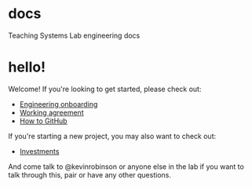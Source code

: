 # docs
Teaching Systems Lab engineering docs

# hello!
Welcome!  If you're looking to get started, please check out:
 - [Engineering onboarding](https://github.com/mit-teaching-systems-lab/docs/blob/master/engineering-onboarding.md)
 - [Working agreement](https://github.com/mit-teaching-systems-lab/docs/blob/master/working-agreement.md)
 - [How to GitHub](https://github.com/mit-teaching-systems-lab/docs/blob/master/github.md)
 
If you're starting a new project, you may also want to check out:
 - [Investments](https://github.com/mit-teaching-systems-lab/docs/blob/master/working-agreement.md)
 
And come talk to @kevinrobinson or anyone else in the lab if you want to talk through this, pair or have any other questions.
